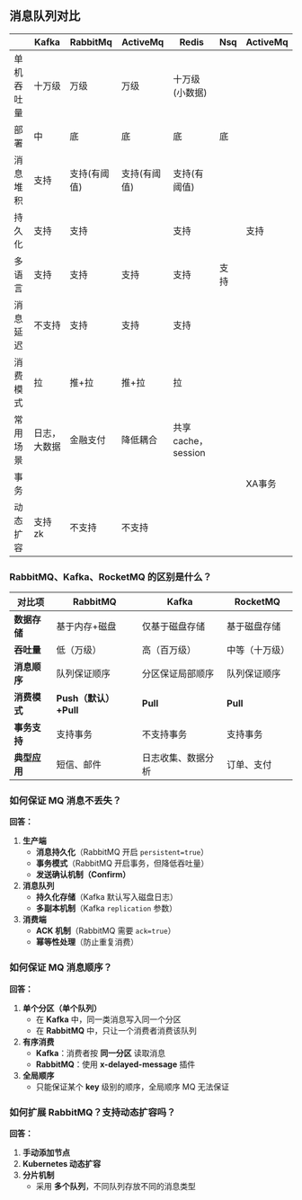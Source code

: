 ## 消息队列对比

|    |Kafka   |RabbitMq    |ActiveMq   |Redis   |Nsq  |ActiveMq|
|---|---|---|---|---|---|---|
|单机吞吐量|十万级|万级|万级|十万级(小数据)|||
|部署|中|底|底|底|底||
|消息堆积|支持|支持(有阈值)|支持(有阈值)|支持(有阈值)|||
|持久化|支持|支持||支持||支持|
|多语言|支持|支持|支持|支持|支持||
|消息延迟|不支持|支持|支持|支持|||
|消费模式|拉|推+拉|推+拉|拉|||
|常用场景|日志，大数据|金融支付|降低耦合|共享cache，session|||
|事务||||||XA事务|
|动态扩容|支持zk|不支持|不支持||||

### **RabbitMQ、Kafka、RocketMQ 的区别是什么？**
| 对比项       | RabbitMQ       | Kafka        | RocketMQ     |
|-------------|---------------|-------------|-------------|
| **数据存储** | 基于内存+磁盘  | 仅基于磁盘存储 | 基于磁盘存储 |
| **吞吐量**   | 低（万级）    | 高（百万级） | 中等（十万级） |
| **消息顺序** | 队列保证顺序  | 分区保证局部顺序 | 队列保证顺序 |
| **消费模式** | **Push（默认）+Pull**      | **Pull**    | **Pull** |
| **事务支持** | 支持事务       | 不支持事务  | 支持事务 |
| **典型应用** | 短信、邮件    | 日志收集、数据分析 | 订单、支付 |

### **如何保证 MQ 消息不丢失？**
**回答：**
1. **生产端**
   - **消息持久化**（RabbitMQ 开启 `persistent=true`）
   - **事务模式**（RabbitMQ 开启事务，但降低吞吐量）
   - **发送确认机制（Confirm）**
2. **消息队列**
   - **持久化存储**（Kafka 默认写入磁盘日志）
   - **多副本机制**（Kafka `replication` 参数）
3. **消费端**
   - **ACK 机制**（RabbitMQ 需要 `ack=true`）
   - **幂等性处理**（防止重复消费）



### **如何保证 MQ 消息顺序？**
**回答：**
1. **单个分区（单个队列）**
   - 在 **Kafka** 中，同一类消息写入同一个分区
   - 在 **RabbitMQ** 中，只让一个消费者消费该队列
2. **有序消费**
   - **Kafka**：消费者按 **同一分区** 读取消息
   - **RabbitMQ**：使用 **x-delayed-message** 插件
3. **全局顺序**
   - 只能保证某个 **key** 级别的顺序，全局顺序 MQ 无法保证

### **如何扩展 RabbitMQ？支持动态扩容吗？**
**回答：**
1. **手动添加节点**
2. **Kubernetes 动态扩容**
3. **分片机制**
   - 采用 **多个队列**，不同队列存放不同的消息类型
